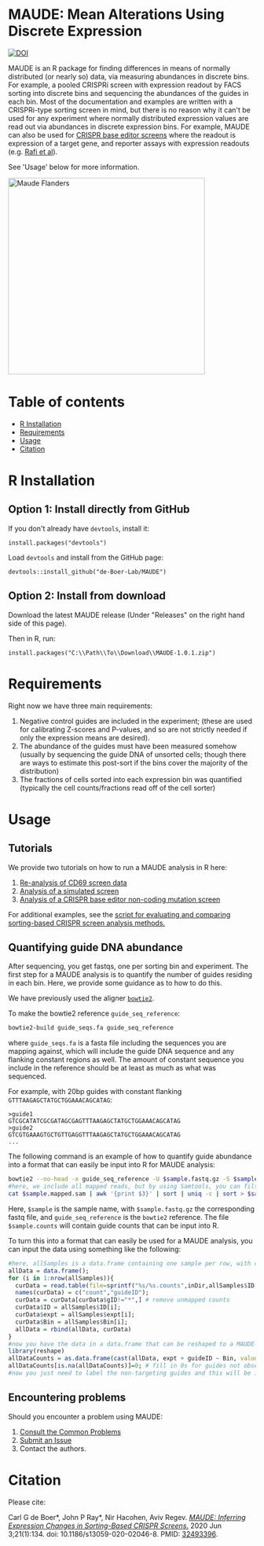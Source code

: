 # MAUDE: Mean Alterations Using Discrete Expression

[![DOI](https://zenodo.org/badge/135627989.svg)](https://zenodo.org/badge/latestdoi/135627989)

MAUDE is an R package for finding differences in means of normally distributed (or nearly so) data, via measuring abundances in discrete bins. For example, a pooled CRISPRi screen with expression readout by FACS sorting into discrete bins and sequencing the abundances of the guides in each bin.  Most of the documentation and examples are written with a CRISPRi-type sorting screen in mind, but there is no reason why it can't be used for any experiment where normally distributed expression values are read out via abundances in discrete expression bins. For example, MAUDE can also be used for [CRISPR base editor screens](https://de-boer-lab.github.io/MAUDE/doc/BACH2_base_editor_screen.html) where the readout is expression of a target gene, and reporter assays with expression readouts (e.g. [Rafi et al](https://www.biorxiv.org/content/10.1101/2023.04.26.538471v2)). 

See 'Usage' below for more information.


<img src="images/logo2.png" alt="Maude Flanders" width="400"/>

# Table of contents
<!--ts-->
   * [R Installation](#r-installation)
   * [Requirements](#requirements)
   * [Usage](#usage)
   * [Citation](#citation)
<!--te-->

# R Installation

## Option 1: Install directly from GitHub

If you don't already have `devtools`, install it:
```
install.packages("devtools")
```

Load `devtools` and install from the GitHub page:

```
devtools::install_github("de-Boer-Lab/MAUDE")
```

## Option 2: Install from download

Download the latest MAUDE release (Under "Releases" on the right hand side of this page).

Then in R, run:
```
install.packages("C:\\Path\\To\\Download\\MAUDE-1.0.1.zip")
```

# Requirements
Right now we have three main requirements: 
1. Negative control guides are included in the experiment; (these are used for calibrating Z-scores and P-values, and so are not strictly needed if only the expression means are desired).
2. The abundance of the guides must have been measured somehow (usually by sequencing the guide DNA of unsorted cells; though there are ways to estimate this post-sort if the bins cover the majority of the distribution)
3. The fractions of cells sorted into each expression bin was quantified (typically the cell counts/fractions read off of the cell sorter)


# Usage

## Tutorials
We provide two tutorials on how to run a MAUDE analysis in R here:
1. [Re-analysis of CD69 screen data](https://de-boer-lab.github.io/MAUDE/doc/CD69_tutorial.html)
2. [Analysis of a simulated screen](https://de-boer-lab.github.io/MAUDE/doc/simulated_data_tutorial.html)
3. [Analysis of a CRISPR base editor non-coding mutation screen](https://de-boer-lab.github.io/MAUDE/doc/BACH2_base_editor_screen.html)

For additional examples, see the [script for evaluating and comparing sorting-based CRISPR screen analysis methods.](https://de-boer-lab.github.io/MAUDE/Evaluation/method_evaluation.html)

## Quantifying guide DNA abundance
After sequencing, you get fastqs, one per sorting bin and experiment.  The first step for a MAUDE analysis is to quantify the number of guides residing in each bin.  Here, we provide some guidance as to how to do this.

We have previously used the aligner [`bowtie2`](http://bowtie-bio.sourceforge.net/bowtie2/index.shtml).

To make the bowtie2 reference `guide_seq_reference`:
```bash
bowtie2-build guide_seqs.fa guide_seq_reference

```
where `guide_seqs.fa` is a fasta file including the sequences you are mapping against, which will include the guide DNA sequence and any flanking constant regions as well. The amount of constant sequence you include in the reference should be at least as much as what was sequenced.

For example, with 20bp guides with constant flanking `GTTTAAGAGCTATGCTGGAAACAGCATAG`:
```
>guide1
GTCGCATATCGCGATAGCGAGTTTAAGAGCTATGCTGGAAACAGCATAG
>guide2
GTCGTGAAAGTGCTGTTGAGGTTTAAGAGCTATGCTGGAAACAGCATAG
...
```

The following command is an example of how to quantify guide abundance into a format that can easily be input into R for MAUDE analysis:
```bash
bowtie2 --no-head -x guide_seq_reference -U $sample.fastq.gz -S $sample.mapped.sam
#here, we include all mapped reads, but by using Samtools, you can filter out reads that map to the wrong strand, have indels, etc.
cat $sample.mapped.sam | awk '{print $3}' | sort | uniq -c | sort > $sample.counts
```
Here, `$sample` is the sample name, with `$sample.fastq.gz` the corresponding fastq file, and `guide_seq_reference` is the `bowtie2` reference.  The file `$sample.counts` will contain guide counts that can be input into R. 

To turn this into a format that can easily be used for a MAUDE analysis, you can input the data using something like the following:
```R
#here, allSamples is a data.frame containing one sample per row, with columns including ID, expt, and Bin.  There should be one file for every row in allSamples
allData = data.frame();
for (i in 1:nrow(allSamples)){
  curData = read.table(file=sprintf("%s/%s.counts",inDir,allSamples$ID[i]), quote="", header = F, row.names = NULL, stringsAsFactors = F)
  names(curData) = c("count","guideID");
  curData = curData[curData$gID!="*",] # remove unmapped counts
  curData$ID = allSamples$ID[i];
  curData$expt = allSamples$expt[i];
  curData$Bin = allSamples$Bin[i];
  allData = rbind(allData, curData)
}
#now you have the data in a data.frame that can be reshaped to a MAUDE-compatible format:
library(reshape)
allDataCounts = as.data.frame(cast(allData, expt + guideID ~ Bin, value="count"));
allDataCounts[is.na(allDataCounts)]=0; # fill in 0s for guides not observed at all
#now you just need to label the non-targeting guides and this will be in the correct format
```

## Encountering problems
Should you encounter a problem using MAUDE:
1. [Consult the Common Problems](CommonProblems.md)
2. [Submit an Issue](https://github.com/Carldeboer/MAUDE/issues)
3. Contact the authors.


# Citation
Please cite:

Carl G de Boer*, John P Ray*, Nir Hacohen, Aviv Regev. [_MAUDE: Inferring Expression Changes in Sorting-Based CRISPR Screens_.](https://genomebiology.biomedcentral.com/articles/10.1186/s13059-020-02046-8) 2020 Jun 3;21(1):134. doi: 10.1186/s13059-020-02046-8. PMID: [32493396](https://pubmed.ncbi.nlm.nih.gov/32493396/).
